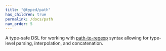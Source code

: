 ```yaml
---
title: "@typed/path"
has_children: true
permalink: /docs/path
nav_order: 5
---
```


A type-safe DSL for working with [path-to-regexp](https://github.com/pillarjs/path-to-regexp) syntax allowing
for type-level parsing, interpolation, and concatenation.
